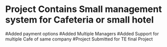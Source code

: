 # Project Contains Small management system for Cafeteria or small hotel 
#Added payment options 
#Added Multiple Managers
#Added Support for multiple Cafe of same company
#Project Submitted for TE final Project
